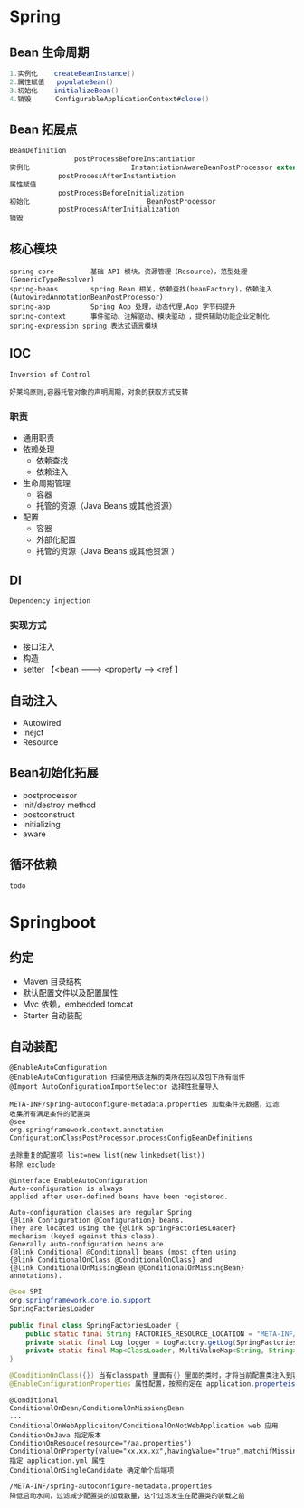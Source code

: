 # Spring

## Bean 生命周期

```java
1.实例化    createBeanInstance()
2.属性赋值   populateBean()
3.初始化    initializeBean()
4.销毁      ConfigurableApplicationContext#close()
```

## Bean 拓展点

```java
BeanDefinition
				postProcessBeforeInstantiation				
实例化     					InstantiationAwareBeanPostProcessor extends BeanPostProcessor
  			postProcessAfterInstantiation
属性赋值
  			postProcessBeforeInitialization
初始化 							BeanPostProcessor
  			postProcessAfterInitialization
销毁
```

## 核心模块

```
spring-core   		基础 API 模块，资源管理（Resource），范型处理(GenericTypeResolver)
spring-beans   		spring Bean 相关，依赖查找(beanFactory)，依赖注入(AutowiredAnnotationBeanPostProcessor)
spring-aop 	   		Spring Aop 处理，动态代理,Aop 字节码提升
spring-context 		事件驱动、注解驱动、模块驱动 ，提供辅助功能企业定制化
spring-expression spring 表达式语言模块
```

## IOC

``Inversion of Control``

``好莱坞原则,容器托管对象的声明周期，对象的获取方式反转``

### 职责

- 通用职责
- 依赖处理
  - 依赖查找
  - 依赖注入
- 生命周期管理
  - 容器
  - 托管的资源（Java Beans 或其他资源）
- 配置
  - 容器
  - 外部化配置
  - 托管的资源（Java Beans 或其他资源 ）

## DI

``Dependency injection``

### 实现方式

- 接口注入
- 构造
- setter  【<bean  ---> <property --> <ref 】

## 自动注入

- Autowired
- Inejct
- Resource

## Bean初始化拓展

- postprocessor
- init/destroy method
- postconstruct
- Initializing 
- aware

## 循环依赖

```java
todo
```

# Springboot

## 约定

- Maven 目录结构
- 默认配置文件以及配置属性
- Mvc 依赖，embedded tomcat
- Starter 自动装配

## 自动装配

```
@EnableAutoConfiguration
@EnableAutoConfiguration 扫描使用该注解的类所在包以及包下所有组件
@Import AutoConfigurationImportSelector 选择性批量导入
```

```
META-INF/spring-autoconfigure-metadata.properties 加载条件元数据，过滤
收集所有满足条件的配置类 
@see 
org.springframework.context.annotation
ConfigurationClassPostProcessor.processConfigBeanDefinitions
```

```
去除重复的配置项 list=new list(new linkedset(list))
移除 exclude 
```

```
@interface EnableAutoConfiguration
Auto-configuration is always
applied after user-defined beans have been registered.

Auto-configuration classes are regular Spring
{@link Configuration @Configuration} beans. 
They are located using the {@link SpringFactoriesLoader} 
mechanism (keyed against this class).
Generally auto-configuration beans are
{@link Conditional @Conditional} beans (most often using
{@link ConditionalOnClass @ConditionalOnClass} and
{@link ConditionalOnMissingBean @ConditionalOnMissingBean} annotations).
```

```java
@see SPI
org.springframework.core.io.support
SpringFactoriesLoader
  
public final class SpringFactoriesLoader {
    public static final String FACTORIES_RESOURCE_LOCATION = "META-INF/spring.factories";
    private static final Log logger = LogFactory.getLog(SpringFactoriesLoader.class);
    private static final Map<ClassLoader, MultiValueMap<String, String>> cache = new ConcurrentReferenceHashMap();
}
```

```java
@ConditionOnClass({}) 当有classpath 里面有{} 里面的类时，才将当前配置类注入到容器
@EnableConfigurationProperties 属性配置，按照约定在 application.properteis 配置的环境参数会被加载到相应的 xxxProperties 中
```

```
@Conditional
ConditionalOnBean/ConditionalOnMissiongBean
...
ConditionalOnWebApplicaiton/ConditionalOnNotWebApplication web 应用
ConditionOnJava 指定版本
ConditionOnResouce(resource="/aa.properties")
ConditionalOnProperty(value="xx.xx.xx",havingValue="true",matchifMissing=true) 指定 application.yml 属性
ConditionalOnSingleCandidate 确定单个后端项
```

```
/META-INF/spring-autoconfigure-metadata.properties
降低启动水间，过滤减少配置类的加载数量，这个过滤发生在配置类的装载之前
```

